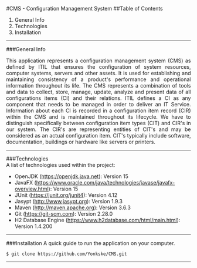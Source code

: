 #CMS - Configuration Management System
##Table of Contents
1. General Info
2. Technologies
3. Installation
***

###General Info
<p style="text-align: justify"> This application represents a configuration management system (CMS) as defined by ITIL that ensures the
configuration of system resources, computer systems, servers and other assets.
It is used for establishing and maintaining consistency of a product's performance and operational
information throughout its life.
The CMS represents a combination of tools and data to collect, store, manage, update, analyze and present
data of all configurations items (CI) and their relations. ITIL defines a CI as any component that
needs to be managed in order to deliver an IT Service. Information about each CI is recorded in a 
configuration item record (CIR) within the CMS and is maintained throughout its lifecycle.
We have to distinguish specifically between configuration item types (CIT) and CIR's in our system.
The CIR's are representing entities of CIT's and may be considered as an actual configuration item.
CIT's typically include software, documentation, buildings or hardware like servers or printers.
</p>

***

###Technologies  
A list of technologies used within the project:
* OpenJDK (https://openjdk.java.net): Version 15
* JavaFX (https://www.oracle.com/java/technologies/javase/javafx-overview.html): Version 15
* JUnit (https://junit.org/junit4): Version 4.12
* Jasypt (http://www.jasypt.org): Version 1.9.3
* Maven (http://maven.apache.org): Version 3.6.3
* Git (https://git-scm.com): Version 2.28.0
* H2 Database Engine (https://www.h2database.com/html/main.html): Version 1.4.200
***

###Installation
A quick guide to run the application on your computer.

```
$ git clone https://github.com/Yonkske/CMS.git
```

***